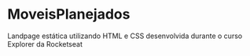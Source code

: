 # MoveisPlanejados
 Landpage estática utilizando HTML e CSS desenvolvida durante o curso Explorer da Rocketseat
